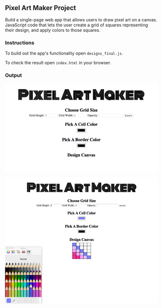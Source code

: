 ## Pixel Art Maker Project

Build a single-page web app that allows users to draw pixel art on a canvas. 
JavaScript code that lets the user create a grid of squares representing their
 design, and apply colors to those squares.


###  Instructions

To build out the app's functionality open `designs_final.js`.

To check the result open `index.html` in your browser.


### Output 

![Pixel Art Maker screenshot in the browser](images/pixel_art_maker.png)

![Pixel Art Maker screenshot in the browser](images/pixel_art_maker_2.png)

